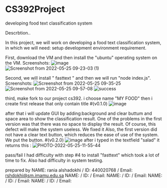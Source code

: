 # CS392Project
developing food text classification system

Descrbtion..

In this project, we will work on developing a food text classification system, in which we will need:
setup development environment requirement.

First, download the VM and then install the "ubuntu" operating system on the VM.
Screenshots:
![image](https://user-images.githubusercontent.com/105398645/170193947-cf44deca-6fca-42a1-8ab0-8a32132dcf01.png)
![Screenshot from 2022-05-25 09-23-03 (1)](https://user-images.githubusercontent.com/105398645/170195327-34843d44-253e-4a3d-ba94-797b17d299f3.png)

Second, we will install " fasttext " and then we will run "node index.js".
Screenshots:
![Screenshot from 2022-05-25 09-35-25](https://user-images.githubusercontent.com/105398645/170202994-53e20326-5cd6-479d-b55b-b8278da49b9a.png)
![Screenshot from 2022-05-25 09-57-08](https://user-images.githubusercontent.com/105398645/170203151-f6527c1a-c04d-46e3-87c5-bd1ed91416be.png)
![success](https://user-images.githubusercontent.com/105398645/170220302-a3616981-2910-4951-b059-23b7a5fe7648.jpg)

third, make fork to our project cs392.
i choose name "MY FOOD" 
then i create first release 
that only contain title 
#(v0.1.0)
![image](https://user-images.githubusercontent.com/105398645/170213664-99cdf6f0-3d0e-4799-9a76-af20c4ac2094.png)

after that i will update GUI by adding:background and clear buttum and space area to show the classification result.
One of the problems in the first version was that there was no space to display the result. Of course, this defect will make the system useless. We fixed it
Also, the first version did not have a clear text button, which reduces the ease of use of the system. We put the button.
#(v0.2.0)
![image](https://user-images.githubusercontent.com/105398645/170213792-ecfb4ab5-9491-4a9e-8b4b-9982aeff717e.png)
after i typed in the textfield "salad" it returns this :
![PHOTO-2022-05-25-11-55-44](https://user-images.githubusercontent.com/105398645/170226436-a61cfb37-31bb-44b8-8709-4a3837017174.jpg)



pass/fail
I had difficulty with step #4 to install "fasttext" which took a lot of time to fix.
Also had difficulty in system testing.


prepared by 
NAME: rania alshadokhi / ID: 440020768 / Email: rshdokhi@sm.imamu.edu.sa
NAME: / ID: / Email:
NAME: / ID: / Email:
NAME: / ID: / Email:
NAME: / ID: / Email:
